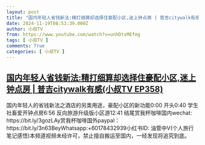 ```yaml
---
layout: post
title: "国内年轻人省钱新法:精打细算却选择住豪配小区,迷上钟点房 | 普吉citywalk有感(小叔TV EP358)"
date: 2024-11-19T08:53:39.000Z
author: 小叔TV
from: https://www.youtube.com/watch?v=unhDtsMEfmg
tags: [ 小叔TV ]
comments: True
categories: [ 小叔TV ]
---
```

<!--1732006419000-->
[国内年轻人省钱新法:精打细算却选择住豪配小区,迷上钟点房 | 普吉citywalk有感(小叔TV EP358)](https://www.youtube.com/watch?v=unhDtsMEfmg)
------

<div>
国内年轻人的省钱新法之酒店的另类用途，豪配小区的新功能0:00 开头0:40 学生社畜爱开钟点房6:56 反向旅游升级版小区游12:41 结尾赏我杯咖啡国内wechat: https://bit.ly/3gozLAy赏我杯咖啡国外paypal：https://bit.ly/3n63BeyWhatsapp:+60178432939小红书ID: 油管中V(个人旅行笔记感悟)本频道视频未经许可，禁止擅自搬运至国内，一经发现将追究到底。
</div>

